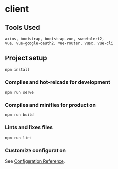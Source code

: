 # client

## Tools Used
```
axios, bootstrap, bootstrap-vue, sweetalert2,
vue, vue-google-oauth2, vue-router, vuex, vue-cli
```

## Project setup
```
npm install
```

### Compiles and hot-reloads for development
```
npm run serve
```

### Compiles and minifies for production
```
npm run build
```

### Lints and fixes files
```
npm run lint
```

### Customize configuration
See [Configuration Reference](https://cli.vuejs.org/config/).
